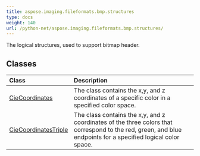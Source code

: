 ```yaml
---
title: aspose.imaging.fileformats.bmp.structures
type: docs
weight: 140
url: /python-net/aspose.imaging.fileformats.bmp.structures/
---
```



The logical structures, used to support bitmap header.

## **Classes**
| **Class** | **Description** |
| :- | :- |
| [CieCoordinates](/imaging/python-net/aspose.imaging.fileformats.bmp.structures/ciecoordinates/) | The class contains the x,y, and z coordinates of a specific color in a specified color space. |
| [CieCoordinatesTriple](/imaging/python-net/aspose.imaging.fileformats.bmp.structures/ciecoordinatestriple/) | The class contains the x,y, and z coordinates of the three colors that correspond to the red, green, and blue endpoints for a specified logical color space. |
